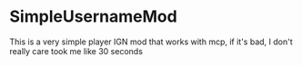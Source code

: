 # SimpleUsernameMod

This is a very simple player IGN mod that works with mcp, if it's bad, I don't really care took me like 30 seconds
